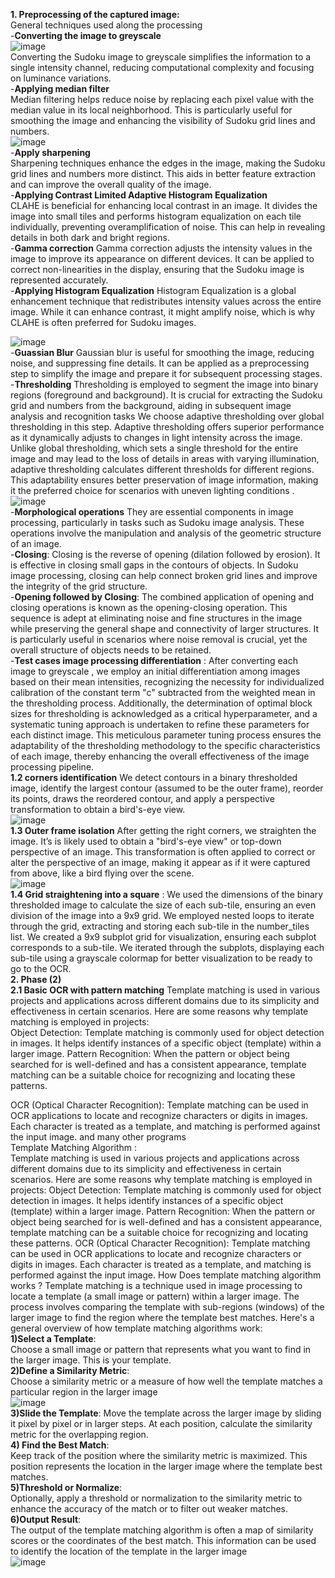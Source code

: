 **1. Preprocessing of the captured image:**<br>
General techniques used along the processing<br>
-**Converting the image to greyscale**<br>
![image](https://github.com/Mazen030/CV-sudoku-solver/assets/93229175/6db532b5-0208-47c8-acc6-25706c89333a)<br>
Converting the Sudoku image to greyscale simplifies the information to a single intensity channel, reducing computational complexity and focusing on luminance variations.<br>
-**Applying median filter**<br>
Median filtering helps reduce noise by replacing each pixel value with the median value in its local neighborhood. This is particularly useful for smoothing the image and enhancing the visibility of Sudoku grid lines and numbers.<br>
![image](https://github.com/Mazen030/CV-sudoku-solver/assets/93229175/8a586876-bb0e-4af7-ad1f-88bed854a705)<br>
-**Apply sharpening**<br>
Sharpening techniques enhance the edges in the image, making the Sudoku grid lines and numbers more distinct. This aids in better feature extraction and can improve the overall quality of the image.<br>
-**Applying Contrast Limited Adaptive Histogram Equalization**<br>
CLAHE is beneficial for enhancing local contrast in an image. It divides the image into small tiles and performs histogram equalization on each tile individually, preventing overamplification of noise. This can help in revealing details in both dark and bright regions.<br>
-**Gamma correction**
Gamma correction adjusts the intensity values in the image to improve its appearance on different devices. It can be applied to correct non-linearities in the display, ensuring that the Sudoku image is represented accurately.<br>
-**Applying Histogram Equalization**
Histogram Equalization is a global enhancement technique that redistributes intensity values across the entire image. While it can enhance contrast, it might amplify noise, which is why CLAHE is often preferred for Sudoku images.<br>

![image](https://github.com/Mazen030/CV-sudoku-solver/assets/93229175/6879a195-aa52-4bd2-afe2-7afa2f4e9865)<br>
-**Guassian Blur**
Gaussian blur is useful for smoothing the image, reducing noise, and suppressing fine details. It can be applied as a preprocessing step to simplify the image and prepare it for subsequent processing stages.<br>
-**Thresholding**
Thresholding is employed to segment the image into binary regions (foreground and background). It is crucial for extracting the Sudoku grid and numbers from the background, aiding in subsequent image analysis and recognition tasks
We choose adaptive thresholding over global thresholding in this step. Adaptive thresholding offers superior performance as it dynamically adjusts to changes in light intensity across the image. Unlike global thresholding, which sets a single threshold for the entire image and may lead to the loss of details in areas with varying illumination, adaptive thresholding calculates different thresholds for different regions. This adaptability ensures better preservation of image information, making it the preferred choice for scenarios with uneven lighting conditions .<br>
![image](https://github.com/Mazen030/CV-sudoku-solver/assets/93229175/643c9307-a371-46aa-a3dc-c8c67170ec09)<br>
-**Morphological operations**
They are essential components in image processing, particularly in tasks such as Sudoku image analysis. These operations involve the manipulation and analysis of the geometric structure of an image.<br>
-**Closing**:
Closing is the reverse of opening (dilation followed by erosion). It is effective in closing small gaps in the contours of objects. In Sudoku image processing, closing can help connect broken grid lines and improve the integrity of the grid structure.<br>
-**Opening followed by Closing**:
The combined application of opening and closing operations is known as the opening-closing operation.
This sequence is adept at eliminating noise and fine structures in the image while preserving the general shape and connectivity of larger structures.
It is particularly useful in scenarios where noise removal is crucial, yet the overall structure of objects needs to be retained.<br>
-**Test cases image processing differentiation** :
After converting each image to greyscale , we employ an initial differentiation among images based on their mean intensities, recognizing the necessity for individualized calibration of the constant term "c" subtracted from the weighted mean in the thresholding process. Additionally, the determination of optimal block sizes for thresholding is acknowledged as a critical hyperparameter, and a systematic tuning approach is undertaken to refine these parameters for each distinct image. This meticulous parameter tuning process ensures the adaptability of the thresholding methodology to the specific characteristics of each image, thereby enhancing the overall effectiveness of the image processing pipeline.<br>
**1.2 corners identification**
We detect contours in a binary thresholded image, identify the largest contour (assumed to be the outer frame), reorder its points, draws the reordered contour, and apply a perspective transformation to obtain a bird's-eye view.<br>
![image](https://github.com/Mazen030/CV-sudoku-solver/assets/93229175/92a7d9b9-7d48-48d8-bf87-90a577f90366)<br>
**1.3 Outer frame isolation**
After getting the right corners, we straighten the image.
It’s is likely used to obtain a "bird's-eye view" or top-down perspective of an image. This transformation is often applied to correct or alter the perspective of an image, making it appear as if it were captured from above, like a bird flying over the scene.<br>
![image](https://github.com/Mazen030/CV-sudoku-solver/assets/93229175/98865372-0630-4e93-ba05-88ddbe97a2b3)<br>
**1.4 Grid straightening into a square** :
We used the dimensions of the binary thresholded image to calculate the size of each sub-tile, ensuring an even division of the image into a 9x9 grid.
We employed nested loops to iterate through the grid, extracting and storing each sub-tile in the number_tiles list.
We created a 9x9 subplot grid for visualization, ensuring each subplot corresponds to a sub-tile.
We iterated through the subplots, displaying each sub-tile using a grayscale colormap for better visualization to be ready to go to the OCR.<br>
**2. Phase (2)**<br>
**2.1 Basic OCR with pattern matching**
Template matching is used in various projects and applications across different domains due to its simplicity and effectiveness in certain scenarios. Here are some reasons why template matching is employed in projects:<br>
Object Detection: Template matching is commonly used for object detection in images. It helps identify instances of a specific object (template) within a larger image.
Pattern Recognition: When the pattern or object being searched for is well-defined and has a consistent appearance, template matching can be a suitable choice for recognizing and locating these patterns.<br>

OCR (Optical Character Recognition): Template matching can be used in OCR applications to locate and recognize characters or digits in images. Each character is treated as a template, and matching is performed against the input image. and many other programs<br>
Template Matching Algorithm :<br>
Template matching is used in various projects and applications across different domains due to its simplicity and effectiveness in certain scenarios. Here are some reasons why template matching is employed in projects:
Object Detection: Template matching is commonly used for object detection in images. It helps identify instances of a specific object (template) within a larger image.
Pattern Recognition: When the pattern or object being searched for is well-defined and has a consistent appearance, template matching can be a suitable choice for recognizing and locating these patterns.
OCR (Optical Character Recognition): Template matching can be used in OCR applications to locate and recognize characters or digits in images. Each character is treated as a template, and matching is performed against the input image.
How Does template matching algorithm works ?
Template matching is a technique used in image processing to locate a template (a small image or pattern) within a larger image. The process involves comparing the template with sub-regions (windows) of the larger image to find the region where the template best matches. Here's a general overview of how template matching algorithms work:<br>
**1)Select a Template**:<br>
Choose a small image or pattern that represents what you want to find in the larger image. This is your template.<br>
**2)Define a Similarity Metric**:<br>
Choose a similarity metric or a measure of how well the template matches a particular region in the larger image<br>
![image](https://github.com/Mazen030/CV-sudoku-solver/assets/93229175/b102ddab-a0eb-4471-a685-364652855729)<br>
**3)Slide the Template**:
Move the template across the larger image by sliding it pixel by pixel or in larger steps. At each position, calculate the similarity metric for the overlapping region.<br>
**4) Find the Best Match**:<br>
Keep track of the position where the similarity metric is maximized. This position represents the location in the larger image where the template best matches.<br>
**5)Threshold or Normalize**:<br>
Optionally, apply a threshold or normalization to the similarity metric to enhance the accuracy of the match or to filter out weaker matches.
**6)Output Result**:<br>
The output of the template matching algorithm is often a map of similarity scores or the coordinates of the best match. This information can be used to identify the location of the template in the larger image<br>
![image](https://github.com/Mazen030/CV-sudoku-solver/assets/93229175/60082f49-45d0-4957-a324-68840f1d50e4)
